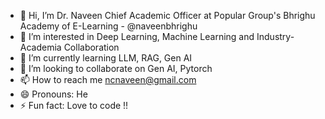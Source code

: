 - 👋 Hi, I’m Dr. Naveen Chief Academic Officer at Popular Group's Bhrighu Academy of E-Learning - @naveenbhrighu  
- 👀 I’m interested in Deep Learning, Machine Learning and Industry-Academia Collaboration
- 🌱 I’m currently learning LLM, RAG, Gen AI
- 💞️ I’m looking to collaborate on Gen AI, Pytorch
- 📫 How to reach me ncnaveen@gmail.com
- 😄 Pronouns: He
- ⚡ Fun fact: Love to code !!

<!---
naveenbhrighu/naveenbhrighu is a ✨ special ✨ repository because its `README.md` (this file) appears on your GitHub profile.
You can click the Preview link to take a look at your changes.
--->
